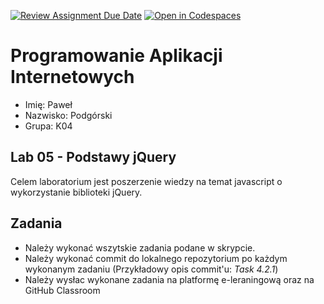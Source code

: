 [![Review Assignment Due Date](https://classroom.github.com/assets/deadline-readme-button-24ddc0f5d75046c5622901739e7c5dd533143b0c8e959d652212380cedb1ea36.svg)](https://classroom.github.com/a/bDot6Xgh)
[![Open in Codespaces](https://classroom.github.com/assets/launch-codespace-7f7980b617ed060a017424585567c406b6ee15c891e84e1186181d67ecf80aa0.svg)](https://classroom.github.com/open-in-codespaces?assignment_repo_id=15080016)
# Programowanie Aplikacji Internetowych

- Imię: Paweł
- Nazwisko: Podgórski
- Grupa: K04

## Lab 05 - Podstawy jQuery

Celem laboratorium jest poszerzenie wiedzy na temat javascript o wykorzystanie biblioteki jQuery.

## Zadania

- Należy wykonać wszytskie zadania podane w skrypcie.
- Należy wykonać commit do lokalnego repozytorium po każdym wykonanym zadaniu (Przykładowy opis commit'u: *Task 4.2.1*)
- Należy wysłac wykonane zadania na platformę e-leraningową oraz na GitHub Classroom
